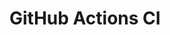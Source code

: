 # GitHub Actions CI
































































































































































































































































































































































































































































































































































































































































































































































































































































































































































































































































































































































































































































































































































































































































































































































































































































































































































































































































































































































































































































































































































































































































































































































